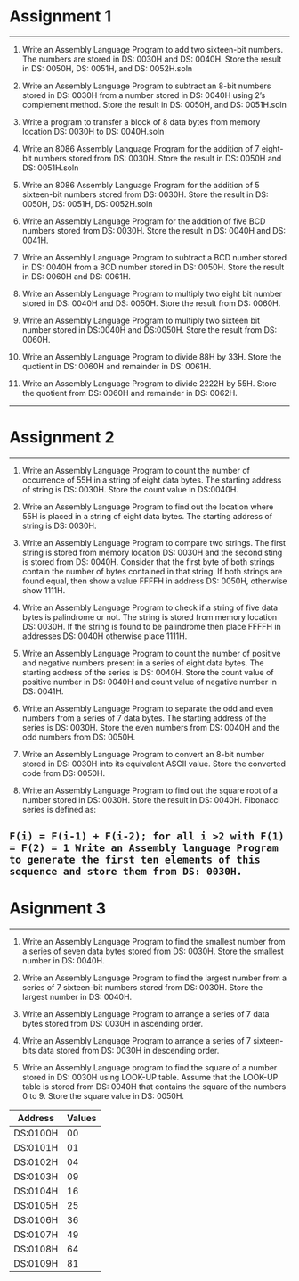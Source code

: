 # Assignment 1
---------------------------------------------------------------------------------------------------------------------------------------------------------------------------------
1. Write an Assembly Language Program to add two sixteen-bit numbers. The numbers are stored in DS: 0030H and DS: 0040H. Store the result in DS: 0050H, DS: 0051H, and DS: 0052H.soln

2. Write an Assembly Language Program to subtract an 8-bit numbers stored in DS: 0030H from a number stored in DS: 0040H using 2’s complement method. Store the result in DS: 0050H, and DS: 0051H.soln

3. Write a program to transfer a block of 8 data bytes from memory location DS: 0030H to DS: 0040H.soln

4. Write an 8086 Assembly Language Program for the addition of 7 eight-bit numbers stored from DS: 0030H. Store the result in DS: 0050H and DS: 0051H.soln

5. Write an 8086 Assembly Language Program for the addition of 5 sixteen-bit numbers stored from DS: 0030H. Store the result in DS: 0050H, DS: 0051H, DS: 0052H.soln

6. Write an Assembly Language Program for the addition of five BCD numbers stored from DS: 0030H. Store the result in DS: 0040H and DS: 0041H.

7. Write an Assembly Language Program to subtract a BCD number stored in DS: 0040H from a BCD number stored in DS: 0050H. Store the result in DS: 0060H and DS: 0061H.

8. Write an Assembly Language Program to multiply two eight bit number stored in DS: 0040H and DS: 0050H. Store the result from DS: 0060H.

9. Write an Assembly Language Program to multiply two sixteen bit number stored in DS:0040H and DS:0050H. Store the result from DS: 0060H.

10. Write an Assembly Language Program to divide 88H by 33H. Store the quotient in DS: 0060H and remainder in DS: 0061H.

11. Write an Assembly Language Program to divide 2222H by 55H. Store the quotient from DS: 0060H and remainder in DS: 0062H.

---------------------------------------------------------------------------------------------------------------------------------------------------------------------------------

# Assignment 2
-------------------------------------------------------------------------------------------------------------------------------------------------------------------------------
1. Write an Assembly Language Program to count the number of occurrence of 55H in a string of eight data bytes. The starting address of string is DS: 0030H. Store the count value in DS:0040H.

2. Write an Assembly Language Program to find out the location where 55H is placed in a string of eight data bytes. The starting address of string is DS: 0030H.

3. Write an Assembly Language Program to compare two strings. The first string is stored from memory location DS: 0030H and the second sting is stored from DS: 0040H.     Consider that the first byte of both strings contain the number of bytes contained in that string. If both strings are found equal, then show a value FFFFH in address DS: 0050H, otherwise show 1111H.

4. Write an Assembly Language Program to check if a string of five data bytes is palindrome or not. The string is stored from memory location DS: 0030H. If the string is found to be palindrome then place FFFFH in addresses DS: 0040H otherwise place 1111H.

5. Write an Assembly Language Program to count the number of positive and negative numbers present in a series of eight data bytes. The starting address of the series is DS: 0040H. Store the count value of positive number in DS: 0040H and count value of negative number in DS: 0041H.

6. Write an Assembly Language Program to separate the odd and even numbers from a series of 7 data bytes. The starting address of the series is DS: 0030H. Store the even numbers from DS: 0040H and the odd numbers from DS: 0050H.

7. Write an Assembly Language Program to convert an 8-bit number stored in DS: 0030H into its equivalent ASCII value. Store the converted code from DS: 0050H.

8. Write an Assembly Language Program to find out the square root of a number stored in DS: 0030H. Store the result in DS: 0040H.
Fibonacci series is defined as:

```F(i) = F(i-1) + F(i-2); for all i >2 with F(1) = F(2) = 1 Write an Assembly language Program to generate the first ten elements of this sequence and store them from DS: 0030H.```
-------------------------------------------------------------------------------------------------------------------------------------------------------------------------------

# Asignment 3
-------------------------------------------------------------------------------------------------------------------------------------------------------------------------------
1. Write an Assembly Language Program to find the smallest number from a series of seven data bytes stored from DS: 0030H. Store the smallest number in DS: 0040H.

2. Write an Assembly Language Program to find the largest number from a series of 7 sixteen-bit numbers stored from DS: 0030H. Store the largest number in DS: 0040H.

3. Write an Assembly Language Program to arrange a series of 7 data bytes stored from DS: 0030H in ascending order.

4. Write an Assembly Language Program to arrange a series of 7 sixteen-bits data stored from DS: 0030H in descending order.

5. Write an Assembly Language program to find the square of a number stored in DS: 0030H using LOOK-UP table. Assume that the LOOK-UP table is stored from DS: 0040H that contains the square of the numbers 0 to 9. Store the square value in DS: 0050H.

|Address|Values|
|----|----|
|DS:0100H |00|
|DS:0101H |01|
|DS:0102H |04|
|DS:0103H |09|
|DS:0104H |16|
|DS:0105H |25|
|DS:0106H |36|
|DS:0107H |49|
|DS:0108H |64|
|DS:0109H |81|
